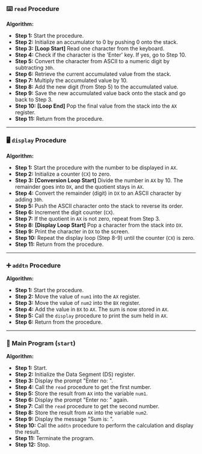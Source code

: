 ### ⌨️ `read` Procedure

**Algorithm:**

* **Step 1:** Start the procedure.
* **Step 2:** Initialize an accumulator to 0 by pushing 0 onto the stack.
* **Step 3:** **[Loop Start]** Read one character from the keyboard.
* **Step 4:** Check if the character is the 'Enter' key. If yes, go to Step 10.
* **Step 5:** Convert the character from ASCII to a numeric digit by subtracting `30h`.
* **Step 6:** Retrieve the current accumulated value from the stack.
* **Step 7:** Multiply the accumulated value by 10.
* **Step 8:** Add the new digit (from Step 5) to the accumulated value.
* **Step 9:** Save the new accumulated value back onto the stack and go back to Step 3.
* **Step 10:** **[Loop End]** Pop the final value from the stack into the `AX` register.
* **Step 11:** Return from the procedure.

---

### 🖥️ `display` Procedure

**Algorithm:**

* **Step 1:** Start the procedure with the number to be displayed in `AX`.
* **Step 2:** Initialize a counter (`CX`) to zero.
* **Step 3:** **[Conversion Loop Start]** Divide the number in `AX` by 10. The remainder goes into `DX`, and the quotient stays in `AX`.
* **Step 4:** Convert the remainder (digit) in `DX` to an ASCII character by adding `30h`.
* **Step 5:** Push the ASCII character onto the stack to reverse its order.
* **Step 6:** Increment the digit counter (`CX`).
* **Step 7:** If the quotient in `AX` is not zero, repeat from Step 3.
* **Step 8:** **[Display Loop Start]** Pop a character from the stack into `DX`.
* **Step 9:** Print the character in `DX` to the screen.
* **Step 10:** Repeat the display loop (Step 8-9) until the counter (`CX`) is zero.
* **Step 11:** Return from the procedure.

---

### ➕ `addtn` Procedure

**Algorithm:**

* **Step 1:** Start the procedure.
* **Step 2:** Move the value of `num1` into the `AX` register.
* **Step 3:** Move the value of `num2` into the `BX` register.
* **Step 4:** Add the value in `BX` to `AX`. The sum is now stored in `AX`.
* **Step 5:** Call the `display` procedure to print the sum held in `AX`.
* **Step 6:** Return from the procedure.

---

### 📜 Main Program (`start`)

**Algorithm:**

* **Step 1:** Start.
* **Step 2:** Initialize the Data Segment (DS) register.
* **Step 3:** Display the prompt "Enter no: ".
* **Step 4:** Call the `read` procedure to get the first number.
* **Step 5:** Store the result from `AX` into the variable `num1`.
* **Step 6:** Display the prompt "Enter no: " again.
* **Step 7:** Call the `read` procedure to get the second number.
* **Step 8:** Store the result from `AX` into the variable `num2`.
* **Step 9:** Display the message "Sum is: ".
* **Step 10:** Call the `addtn` procedure to perform the calculation and display the result.
* **Step 11:** Terminate the program.
* **Step 12:** Stop.

